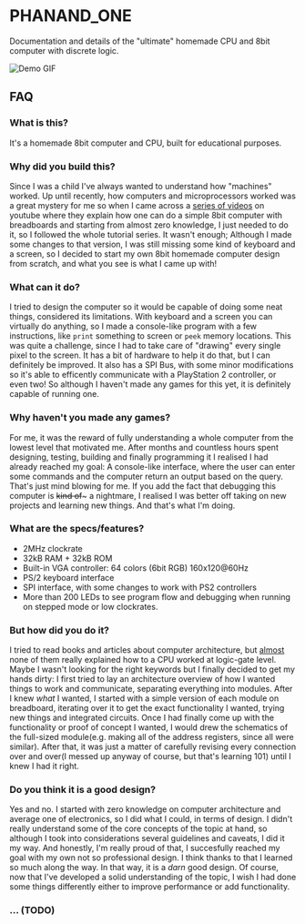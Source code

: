 # PHANAND_ONE
Documentation and details of the "ultimate" homemade CPU and 8bit computer with discrete logic.

![Demo GIF](./demo.gif)

## FAQ

### What is this?
It's a homemade 8bit computer and CPU, built for educational purposes.

### Why did you build this?
Since I was a child I've always wanted to understand how "machines" worked. Up until recently, how computers and microprocessors worked was a great mystery for me so when I came across  a [series of videos](https://www.youtube.com/watch?v=9PPrrSyubG0&ab_channel=BenEater) on youtube where they explain how one can do a simple 8bit computer with breadboards and starting from almost zero knowledge, I just needed to do it, so I followed the whole tutorial series. It wasn't enough; Although I made some changes to that version, I was still missing some kind of keyboard and a screen, so I decided to start my own 8bit homemade computer design from scratch, and what you see is what I came up with!

### What can it do?
I tried to design the computer so it would be capable of doing some neat things, considered its limitations. With keyboard and a screen you can virtually do anything, so I made a console-like program with a few instructions, like `print` something to screen or `peek` memory locations. This was quite a challenge, since I had to take care of "drawing" every single pixel to the screen. It has a bit of hardware to help it do that, but I can definitely be improved. It also has a SPI Bus, with some minor modifications so it's able to efficently communicate with a PlayStation 2 controller, or even two! So although I haven't made any games for this yet, it is definitely capable of running one.

### Why haven't you made any games?
For me, it was the reward of fully understanding a whole computer from the lowest level that motivated me. After months and countless hours spent designing, testing, building and finally programming it I realised I had already reached my goal: A console-like interface, where the user can enter some commands and the computer return an output based on the query. That's just mind blowing for me. If you add the fact that debugging this computer is ~~kind of~~~ a nightmare, I realised I was better off taking on new projects and learning new things. And that's what I'm doing.

### What are the specs/features?
- 2MHz clockrate
- 32kB RAM + 32kB ROM
- Built-in VGA controller: 64 colors (6bit RGB) 160x120@60Hz 
- PS/2 keyboard interface
- SPI interface, with some changes to work with PS2 controllers
- More than 200 LEDs to see program flow and debugging when running on stepped mode or low clockrates.

### But how did you do it?
I tried to read books and articles about computer architecture, but [almost](https://www.amazon.com/Digital-computer-electronics-Albert-Malvino/dp/0070398615) none of them really explained how to a CPU worked at logic-gate level. Maybe I wasn't looking for the right keywords but I finally decided to get my hands dirty: I first tried to lay an architecture overview of how I wanted things to work and communicate, separating everything into modules. After I knew _what_ I wanted, I started with a simple version of each module on breadboard, iterating over it to get the exact functionality I wanted, trying new things and integrated circuits. Once I had finally come up with the functionality or proof of concept I wanted, I would drew the schematics of the full-sized module(e.g. making all of the address registers, since all were similar). After that, it was just a matter of carefully revising every connection over and over(I messed up anyway of course, but that's learning 101) until I knew I had it right.

### Do you think it is a good design?
Yes and no. I started with zero knowledge on computer architecture and average one of electronics, so I did what I could, in terms of design. I didn't really understand some of the core concepts of the topic at hand, so although I took into considerations several guidelines and caveats, I did it my way. And honestly, I'm really proud of that, I succesfully reached my goal with my own not so professional design. I think thanks to that I learned so much along the way. In that way, it is a  _darn_ good design. Of course, now that I've developed a solid understanding of the topic, I wish I had done some things differently either to improve performance or add functionality.

### ... (TODO)
